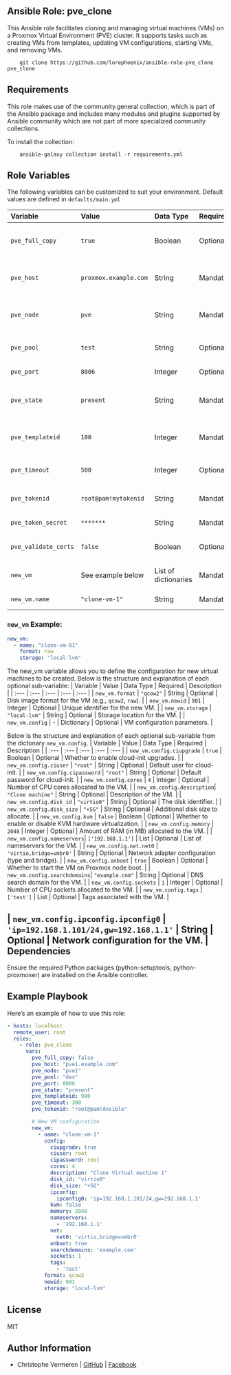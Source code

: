 Ansible Role: pve_clone
------------

This Ansible role facilitates cloning and managing virtual machines (VMs) on a Proxmox Virtual Environment (PVE) cluster. It supports tasks such as creating VMs from templates, updating VM configurations, starting VMs, and removing VMs.

```
    git clone https://github.com/lorephoenix/ansible-role-pve_clone pve_clone
```

Requirements
------------

This role makes use of the community.general collection, which is part of the Ansible package and includes many modules and plugins supported by Ansible community which are not part of more specialized community collections.

To install the collection:
```
    ansible-galaxy collection install -r requirements.yml
```

Role Variables
--------------

The following variables can be customized to suit your environment. Default values are defined in `defaults/main.yml`

| Variable | Value | Data Type | Required | Description |
| :--- | :--- | :--- | :--- | :--- |
| `pve_full_copy`     | `true`               | Boolean               | Optional  | Whether to create a full copy of the VM.         |
| `pve_host`          | `proxmox.example.com`| String                | Mandatory | Proxmox server hostname or IP address.           |
| `pve_node`          | `pve`                | String                | Mandatory | The target Proxmox node for VM creation.         |
| `pve_pool`          | `test`               | String                | Optional  | Proxmox resource pool name                       |
| `pve_port`          | `8006`               | Integer               | Optional  | Proxmox API port.                                |
| `pve_state`         | `present`            | String                | Mandatory | Desired state of the VM (`present` or `absent`). |
| `pve_templateid`    | `100`                | Integer               | Mandatory | The ID of the Proxmox VM template to clone.      |
| `pve_timeout`       | `500`                | Integer               | Optional  | Timeout for API requests in seconds.             |
| `pve_tokenid`       | `root@pam!mytokenid` | String                | Mandatory | API token ID for authentication.                 |
| `pve_token_secret`  | `*******`            | String                | Mandatory | API secret token                                 |
| `pve_validate_certs`| `false`              | Boolean               | Optional  | Verify SSL certificate if using HTTPS.           |
| `new_vm`            | See example below    | List of dictionaries  | Mandatory | List of VM configurations for cloning.           |
| `new_vm.name`       | `"clone-vm-1"`       | String                | Mandatory | The name of the new VM.           |

### `new_vm` Example:

```yaml
new_vm:
  - name: "clone-vm-01"
    format: raw
    storage: "local-lvm"
```

The new_vm variable allows you to define the configuration for new virtual machines to be created. Below is the structure and explanation of each optional sub-variable:
| Variable | Value | Data Type | Required | Description |
| :--- | :--- | :--- | :--- | :--- |
| `new_vm.format`    | `"qcow2"`       | String      | Optional  | Disk image format for the VM (e.g., `qcow2`, `raw`). |
| `new_vm.newid`     | `901`           | Integer     | Optional  | Unique identifier for the new VM.                    |
| `new_vm.storage`   | `"local-lvm"`   | String      | Optional  | Storage location for the VM.                         |
| `new_vm.config`    | -               | Dictionary  | Optional  | VM configuration parameters.                         |

Below is the structure and explanation of each optional sub-variable from the dictonary `new_vm.config`.
| Variable | Value | Data Type | Required | Description |
| :--- | :--- | :--- | :--- | :--- |
| `new_vm.config.ciupgrade`  | `true`                     | Boolean      | Optional  | Whether to enable cloud-init upgrades.                    |
| `new_vm.config.ciuser`     | `"root"`                   | String       | Optional  | Default user for cloud-init.                              |
| `new_vm.config.cipassword` | `"root"`                   | String       | Optional  | Default password for cloud-init.                          |
| `new_vm.config.cores`      | `4`                        | Integer      | Optional  | Number of CPU cores allocated to the VM.                  |
| `new_vm.config.description`| `"Clone machine"`          | String       | Optional  | Description of the VM.                                    |
| `new_vm.config.disk_id`    | `"virtio0"`                | String       | Optional  | The disk identifier.                                      |
| `new_vm.config.disk_size`  | `"+5G"`                    | String       | Optional  | Additional disk size to allocate.                         |
| `new_vm.config.kvm`        | `false`                    | Boolean      | Optional  | Whether to enable or disable KVM hardware virtualization. |
| `new_vm.config.memory`     | `2048`                     | Integer      | Optional  | Amount of RAM (in MB) allocated to the VM.                |
| `new_vm.config.nameservers`| `['192.168.1.1']`          | List         | Optional  | List of nameservers for the VM.                           |
| `new_vm.config.net.net0`   | `'virtio,bridge=vmbr0'`    | String       | Optional  | Network adapter configuration (type and bridge).          |
| `new_vm.config.onboot`     | `true`                     | Boolean      | Optional  | Whether to start the VM on Proxmox node boot.             |
| `new_vm.config.searchdomains`| `"example.com"`          | String       | Optional  | DNS search domain for the VM.                             |
| `new_vm.config.sockets`    | `1`                        | Integer      | Optional  | Number of CPU sockets allocated to the VM.                |
| `new_vm.config.tags`       | `['test']`                 | List         | Optional  | Tags associated with the VM.                              |

| `new_vm.config.ipconfig.ipconfig0` | `'ip=192.168.1.101/24,gw=192.168.1.1'` | String | Optional  | Network configuration for the VM.                       |
Dependencies
------------

Ensure the required Python packages (python-setuptools, python-proxmoxer) are installed on the Ansible controller.

Example Playbook
-------

Here’s an example of how to use this role:

```yaml
- hosts: localhost
  remote_user: root
  roles:
    - role: pve_clone
      vars:
        pve_full_copy: false
        pve_host: "pve1.example.com"
        pve_node: "pve1"
        pve_pool: "dev"
        pve_port: 8006
        pve_state: "present"
        pve_templateid: 900
        pve_timeout: 300
        pve_tokenid: "root@pam!Ansible"

        # New VM configuration
        new_vm:
          - name: "clone-vm-1"
            config:
              ciupgrade: true
              ciuser: root
              cipassword: root
              cores: 4
              description: "Clone Virtual machine 1"
              disk_id: "virtio0"
              disk_size: "+5G"
              ipconfig:
                ipconfig0: 'ip=192.168.1.101/24,gw=192.168.1.1'
              kvm: false
              memory: 2048
              nameservers:
                - '192.168.1.1'
              net:
                net0: 'virtio,bridge=vmbr0'
              onboot: true
              searchdomains: 'example.com'
              sockets: 1
              tags:
                - 'test'
            format: qcow2
            newid: 901
            storage: "local-lvm"
```

License
-------

MIT

Author Information
------------------

- Christophe Vermeren | [GitHub](https://github.com/lorephoenix) | [Facebook](https://www.facebook.com/cvermeren)
